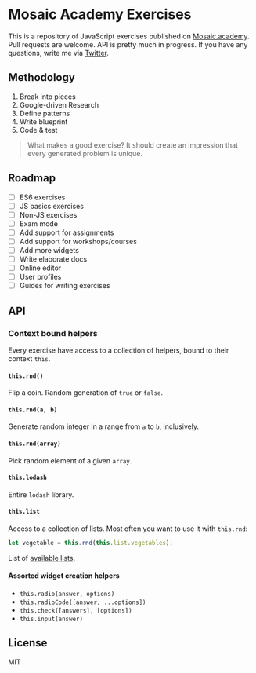 # Mosaic Academy Exercises

This is a repository of JavaScript exercises published on [Mosaic.academy](http://mosaic.academy). Pull requests are welcome. API is pretty much in progress. If you have any questions, write me via [Twitter](https://twitter.com/surganov).

## Methodology
1. Break into pieces
2. Google-driven Research
3. Define patterns
4. Write blueprint
5. Code & test

> What makes a good exercise? It should create an impression that every generated problem is unique.

## Roadmap
- [ ] ES6 exercises
- [ ] JS basics exercises
- [ ] Non-JS exercises
- [ ] Exam mode
- [ ] Add support for assignments
- [ ] Add support for workshops/courses
- [ ] Add more widgets
- [ ] Write elaborate docs
- [ ] Online editor
- [ ] User profiles
- [ ] Guides for writing exercises

## API
### Context bound helpers
Every exercise have access to a collection of helpers, bound to their context `this`.

#### `this.rnd()`
Flip a coin. Random generation of `true` or `false`.

#### `this.rnd(a, b)`
Generate random integer in a range from `a` to `b`, inclusively.

#### `this.rnd(array)`
Pick random element of a given `array`.

#### `this.lodash`
Entire `lodash` library.

#### `this.list`
Access to a collection of lists. Most often you want to use it with `this.rnd`:

```js
let vegetable = this.rnd(this.list.vegetables);
```

List of [available lists](https://github.com/mosaic-academy/list).


#### Assorted widget creation helpers
- `this.radio(answer, options)`
- `this.radioCode([answer, ...options])`
- `this.check([answers], [options])`
- `this.input(answer)`

## License
MIT

